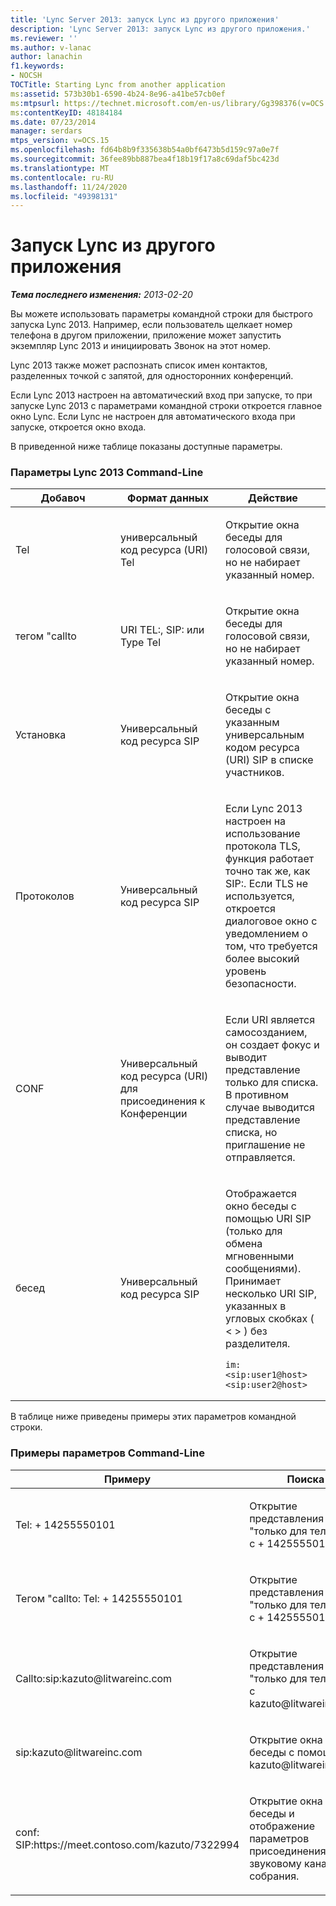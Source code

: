 ```yaml
---
title: 'Lync Server 2013: запуск Lync из другого приложения'
description: 'Lync Server 2013: запуск Lync из другого приложения.'
ms.reviewer: ''
ms.author: v-lanac
author: lanachin
f1.keywords:
- NOCSH
TOCTitle: Starting Lync from another application
ms:assetid: 573b30b1-6590-4b24-8e96-a41be57cb0ef
ms:mtpsurl: https://technet.microsoft.com/en-us/library/Gg398376(v=OCS.15)
ms:contentKeyID: 48184184
ms.date: 07/23/2014
manager: serdars
mtps_version: v=OCS.15
ms.openlocfilehash: fd64b8b9f335638b54a0bf6473b5d159c97a0e7f
ms.sourcegitcommit: 36fee89bb887bea4f18b19f17a8c69daf5bc423d
ms.translationtype: MT
ms.contentlocale: ru-RU
ms.lasthandoff: 11/24/2020
ms.locfileid: "49398131"
---
```

# <a name="starting-lync-from-another-application"></a>Запуск Lync из другого приложения

<div data-xmlns="http://www.w3.org/1999/xhtml">

<div class="topic" data-xmlns="http://www.w3.org/1999/xhtml" data-msxsl="urn:schemas-microsoft-com:xslt" data-cs="https://msdn.microsoft.com/">

<div data-asp="https://msdn2.microsoft.com/asp">



</div>

<div id="mainSection">

<div id="mainBody">

<span> </span>

_**Тема последнего изменения:** 2013-02-20_

Вы можете использовать параметры командной строки для быстрого запуска Lync 2013. Например, если пользователь щелкает номер телефона в другом приложении, приложение может запустить экземпляр Lync 2013 и инициировать Звонок на этот номер.

Lync 2013 также может распознать список имен контактов, разделенных точкой с запятой, для односторонних конференций.

Если Lync 2013 настроен на автоматический вход при запуске, то при запуске Lync 2013 с параметрами командной строки откроется главное окно Lync. Если Lync не настроен для автоматического входа при запуске, откроется окно входа.

В приведенной ниже таблице показаны доступные параметры.

### <a name="lync-2013-command-line-parameters"></a>Параметры Lync 2013 Command-Line

<table>
<colgroup>
<col style="width: 33%" />
<col style="width: 33%" />
<col style="width: 33%" />
</colgroup>
<thead>
<tr class="header">
<th>Добавоч</th>
<th>Формат данных</th>
<th>Действие</th>
</tr>
</thead>
<tbody>
<tr class="odd">
<td><p>Tel</p></td>
<td><p>универсальный код ресурса (URI) Tel</p></td>
<td><p>Открытие окна беседы для голосовой связи, но не набирает указанный номер.</p></td>
</tr>
<tr class="even">
<td><p>тегом "callto</p></td>
<td><p>URI TEL:, SIP: или Type Tel</p></td>
<td><p>Открытие окна беседы для голосовой связи, но не набирает указанный номер.</p></td>
</tr>
<tr class="odd">
<td><p>Установка</p></td>
<td><p>Универсальный код ресурса SIP</p></td>
<td><p>Открытие окна беседы с указанным универсальным кодом ресурса (URI) SIP в списке участников.</p></td>
</tr>
<tr class="even">
<td><p>Протоколов</p></td>
<td><p>Универсальный код ресурса SIP</p></td>
<td><p>Если Lync 2013 настроен на использование протокола TLS, функция работает точно так же, как SIP:. Если TLS не используется, откроется диалоговое окно с уведомлением о том, что требуется более высокий уровень безопасности.</p></td>
</tr>
<tr class="odd">
<td><p>CONF</p></td>
<td><p>Универсальный код ресурса (URI) для присоединения к Конференции</p></td>
<td><p>Если URI является самосозданием, он создает фокус и выводит представление только для списка. В противном случае выводится представление списка, но приглашение не отправляется.</p></td>
</tr>
<tr class="even">
<td><p>бесед</p></td>
<td><p>Универсальный код ресурса SIP</p></td>
<td><p>Отображается окно беседы с помощью URI SIP (только для обмена мгновенными сообщениями). Принимает несколько URI SIP, указанных в угловых скобках ( &lt; &gt; ) без разделителя.</p>
<pre><code>im:&lt;sip:user1@host&gt;&lt;sip:user2@host&gt;</code></pre></td>
</tr>
</tbody>
</table>


В таблице ниже приведены примеры этих параметров командной строки.

### <a name="command-line-parameter-examples"></a>Примеры параметров Command-Line

<table>
<colgroup>
<col style="width: 50%" />
<col style="width: 50%" />
</colgroup>
<thead>
<tr class="header">
<th>Примеру</th>
<th>Поиска</th>
</tr>
</thead>
<tbody>
<tr class="odd">
<td><p>Tel: + 14255550101</p></td>
<td><p>Открытие представления "только для телефона" с + 14255550101.</p></td>
</tr>
<tr class="even">
<td><p>Тегом "callto: Tel: + 14255550101</p></td>
<td><p>Открытие представления "только для телефона" с + 14255550101.</p></td>
</tr>
<tr class="odd">
<td><p>Callto:sip:kazuto@litwareinc.com</p></td>
<td><p>Открытие представления "только для телефона" с kazuto@litwareinc.com.</p></td>
</tr>
<tr class="even">
<td><p>sip:kazuto@litwareinc.com</p></td>
<td><p>Открытие окна беседы с помощью kazuto@litwareinc.com.</p></td>
</tr>
<tr class="odd">
<td><p>conf: SIP:https://meet.contoso.com/kazuto/7322994</p></td>
<td><p>Открытие окна беседы и отображение параметров присоединения к звуковому каналу собрания.</p></td>
</tr>
</tbody>
</table>


</div>

<span> </span>

</div>

</div>

</div>

